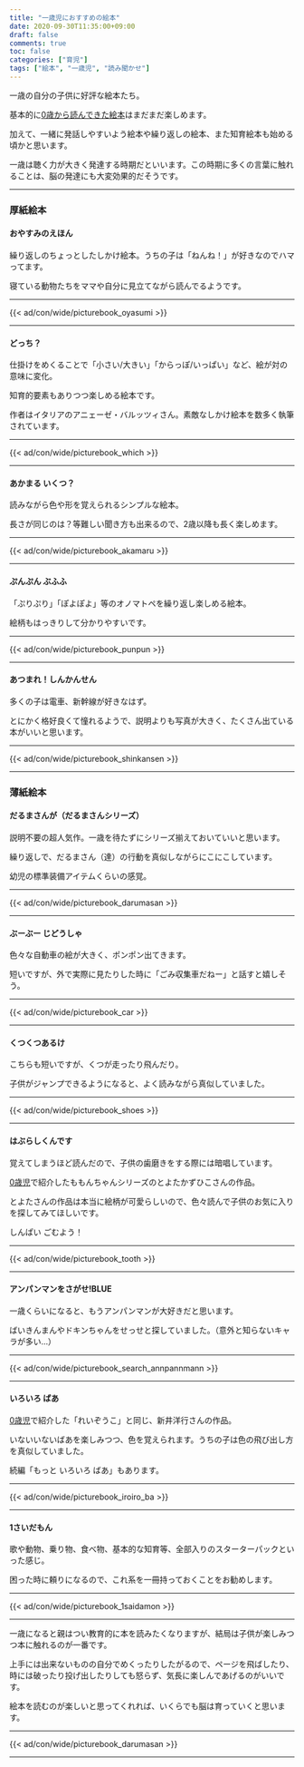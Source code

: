 ```yaml
---
title: "一歳児におすすめの絵本"
date: 2020-09-30T11:35:00+09:00
draft: false
comments: true
toc: false
categories: ["育児"]
tags: ["絵本", "一歳児", "読み聞かせ"]
---
```


<!--more-->

一歳の自分の子供に好評な絵本たち。

基本的に[0歳から読んできた絵本](https://www.ted027.com/post/picturebook-0th)はまだまだ楽しめます。

加えて、一緒に発話しやすいよう絵本や繰り返しの絵本、また知育絵本も始める頃かと思います。

一歳は聴く力が大きく発達する時期だといいます。この時期に多くの言葉に触れることは、脳の発達にも大変効果的だそうです。

---

### 厚紙絵本

#### おやすみのえほん

繰り返しのちょっとしたしかけ絵本。うちの子は「ねんね！」が好きなのでハマってます。

寝ている動物たちをママや自分に見立てながら読んでるようです。

---

{{< ad/con/wide/picturebook_oyasumi >}}

---

#### どっち？

仕掛けをめくることで「小さい/大きい」「からっぽ/いっぱい」など、絵が対の意味に変化。

知育的要素もありつつ楽しめる絵本です。

作者はイタリアのアニェーゼ・バルッツィさん。素敵なしかけ絵本を数多く執筆されています。

---

{{< ad/con/wide/picturebook_which >}}

---

#### あかまる いくつ？

読みながら色や形を覚えられるシンプルな絵本。

長さが同じのは？等難しい聞き方も出来るので、2歳以降も長く楽しめます。

---

{{< ad/con/wide/picturebook_akamaru >}}

---

#### ぷんぷん ぶふふ

「ぷりぷり」「ぽよぽよ」等のオノマトペを繰り返し楽しめる絵本。

絵柄もはっきりして分かりやすいです。

---

{{< ad/con/wide/picturebook_punpun >}}

---

#### あつまれ！しんかんせん

多くの子は電車、新幹線が好きなはず。

とにかく格好良くて憧れるようで、説明よりも写真が大きく、たくさん出ている本がいいと思います。

---

{{< ad/con/wide/picturebook_shinkansen >}}

---

### 薄紙絵本

#### だるまさんが（だるまさんシリーズ）

説明不要の超人気作。一歳を待たずにシリーズ揃えておいていいと思います。

繰り返しで、だるまさん（達）の行動を真似しながらにこにこしています。

幼児の標準装備アイテムくらいの感覚。

---

{{< ad/con/wide/picturebook_darumasan >}}

---

#### ぶーぶー じどうしゃ

色々な自動車の絵が大きく、ポンポン出てきます。

短いですが、外で実際に見たりした時に「ごみ収集車だねー」と話すと嬉しそう。

---

{{< ad/con/wide/picturebook_car >}}

---

#### くつくつあるけ

こちらも短いですが、くつが走ったり飛んだり。

子供がジャンプできるようになると、よく読みながら真似していました。

---

{{< ad/con/wide/picturebook_shoes >}}

---

#### はぶらしくんです

覚えてしまうほど読んだので、子供の歯磨きをする際には暗唱しています。

[0歳児](https://www.ted027.com/post/picturebook-0th)で紹介したももんちゃんシリーズのとよたかずひこさんの作品。

とよたさんの作品は本当に絵柄が可愛らしいので、色々読んで子供のお気に入りを探してみてほしいです。

しんぱい ごむよう！

---

{{< ad/con/wide/picturebook_tooth >}}

---

#### アンパンマンをさがせ!BLUE

一歳くらいになると、もうアンパンマンが大好きだと思います。

ばいきんまんやドキンちゃんをせっせと探していました。（意外と知らないキャラが多い…）

---

{{< ad/con/wide/picturebook_search_annpannmann >}}

---

#### いろいろ ばあ

[0歳児](https://www.ted027.com/post/picturebook-0th)で紹介した「れいぞうこ」と同じ、新井洋行さんの作品。

いないいないばあを楽しみつつ、色を覚えられます。うちの子は色の飛び出し方を真似していました。

続編「もっと いろいろ ばあ」もあります。

---

{{< ad/con/wide/picturebook_iroiro_ba >}}

---

#### 1さいだもん

歌や動物、乗り物、食べ物、基本的な知育等、全部入りのスターターパックといった感じ。

困った時に頼りになるので、これ系を一冊持っておくことをお勧めします。

---

{{< ad/con/wide/picturebook_1saidamon >}}

---

一歳になると親はつい教育的に本を読みたくなりますが、結局は子供が楽しみつつ本に触れるのが一番です。

上手には出来ないものの自分でめくったりしたがるので、ページを飛ばしたり、時には破ったり投げ出したりしても怒らず、気長に楽しんであげるのがいいです。

絵本を読むのが楽しいと思ってくれれば、いくらでも脳は育っていくと思います。

---

{{< ad/con/wide/picturebook_darumasan >}}

---
